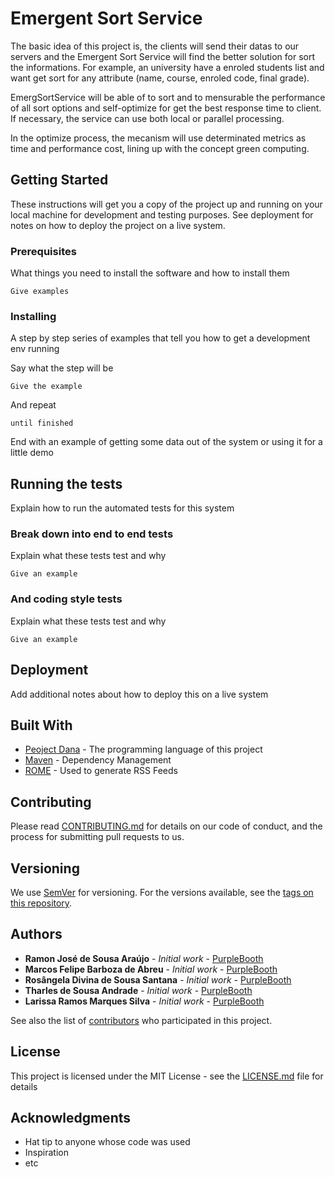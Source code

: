 # Emergent Sort Service

The basic idea of this project is, the clients will send their datas to our servers and the Emergent Sort Service will find the better solution for sort the informations. For example, an university have a enroled students list and want get sort for any attribute (name, course, enroled code, final grade).

EmergSortService will be able of to sort and to mensurable the performance of all sort options and self-optimize for get the best response time to client. If necessary, the service can use both local or parallel processing.

In the optimize process, the mecanism will use determinated metrics as time and performance cost, lining up with the concept green computing.

## Getting Started

These instructions will get you a copy of the project up and running on your local machine for development and testing purposes. See deployment for notes on how to deploy the project on a live system.

### Prerequisites

What things you need to install the software and how to install them

```
Give examples
```

### Installing

A step by step series of examples that tell you how to get a development env running

Say what the step will be

```
Give the example
```

And repeat

```
until finished
```

End with an example of getting some data out of the system or using it for a little demo

## Running the tests

Explain how to run the automated tests for this system

### Break down into end to end tests

Explain what these tests test and why

```
Give an example
```

### And coding style tests

Explain what these tests test and why

```
Give an example
```

## Deployment

Add additional notes about how to deploy this on a live system

## Built With

* [Peoject Dana](http://www.projectdana.com/) - The programming language of this project
* [Maven](https://maven.apache.org/) - Dependency Management
* [ROME](https://rometools.github.io/rome/) - Used to generate RSS Feeds

## Contributing

Please read [CONTRIBUTING.md](https://gist.github.com/PurpleBooth/b24679402957c63ec426) for details on our code of conduct, and the process for submitting pull requests to us.

## Versioning

We use [SemVer](http://semver.org/) for versioning. For the versions available, see the [tags on this repository](https://github.com/your/project/tags). 

## Authors

* **Ramon José de Sousa Araújo** - *Initial work* - [PurpleBooth](https://github.com/PurpleBooth)
* **Marcos Felipe Barboza de Abreu** - *Initial work* - [PurpleBooth](https://github.com/PurpleBooth)
* **Rosângela Divina de Sousa Santana** - *Initial work* - [PurpleBooth](https://github.com/PurpleBooth)
* **Tharles de Sousa Andrade** - *Initial work* - [PurpleBooth](https://github.com/PurpleBooth)
* **Larissa Ramos Marques Silva** - *Initial work* - [PurpleBooth](https://github.com/PurpleBooth)

See also the list of [contributors](https://github.com/your/project/contributors) who participated in this project.

## License

This project is licensed under the MIT License - see the [LICENSE.md](LICENSE.md) file for details

## Acknowledgments

* Hat tip to anyone whose code was used
* Inspiration
* etc
